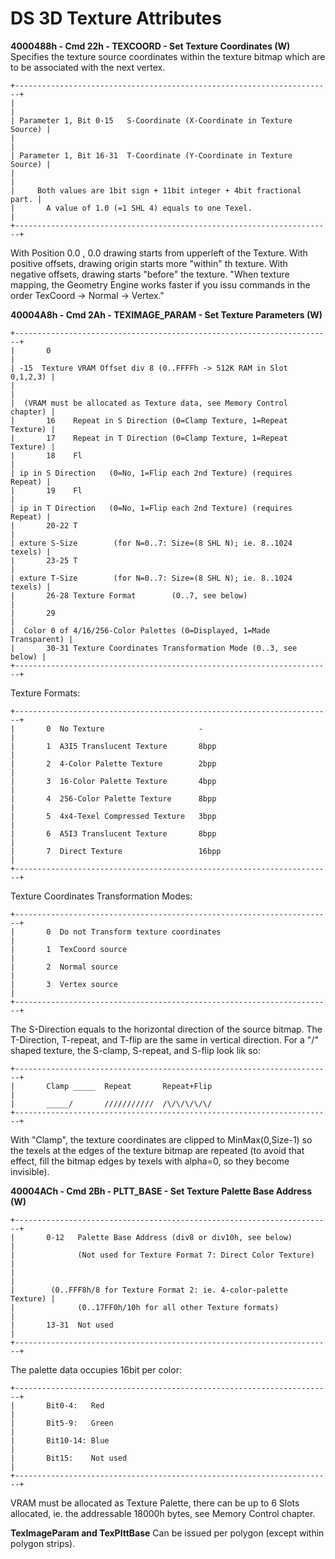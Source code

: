 # DS 3D Texture Attributes


**4000488h - Cmd 22h - TEXCOORD - Set Texture Coordinates (W)**
Specifies the texture source coordinates within the texture bitmap which
are to be associated with the next vertex.

```
+-----------------------------------------------------------------------+
|                                                                       |
| Parameter 1, Bit 0-15   S-Coordinate (X-Coordinate in Texture Source) |
|                                                                       |
| Parameter 1, Bit 16-31  T-Coordinate (Y-Coordinate in Texture Source) |
|                                                                       |
|     Both values are 1bit sign + 11bit integer + 4bit fractional part. |
|       A value of 1.0 (=1 SHL 4) equals to one Texel.                  |
+-----------------------------------------------------------------------+
```

With Position 0.0 , 0.0 drawing starts from upperleft of the Texture.
With positive offsets, drawing origin starts more \"within\" th
texture.
With negative offsets, drawing starts \"before\" the texture.
\"When texture mapping, the Geometry Engine works faster if you issu
commands in the order TexCoord -\> Normal -\> Vertex.\"

**40004A8h - Cmd 2Ah - TEXIMAGE_PARAM - Set Texture Parameters (W)**

```
+-----------------------------------------------------------------------+
|       0                                                               |
| -15  Texture VRAM Offset div 8 (0..FFFFh -> 512K RAM in Slot 0,1,2,3) |
|                                                                       |
|  (VRAM must be allocated as Texture data, see Memory Control chapter) |
|       16    Repeat in S Direction (0=Clamp Texture, 1=Repeat Texture) |
|       17    Repeat in T Direction (0=Clamp Texture, 1=Repeat Texture) |
|       18    Fl                                                        |
| ip in S Direction   (0=No, 1=Flip each 2nd Texture) (requires Repeat) |
|       19    Fl                                                        |
| ip in T Direction   (0=No, 1=Flip each 2nd Texture) (requires Repeat) |
|       20-22 T                                                         |
| exture S-Size        (for N=0..7: Size=(8 SHL N); ie. 8..1024 texels) |
|       23-25 T                                                         |
| exture T-Size        (for N=0..7: Size=(8 SHL N); ie. 8..1024 texels) |
|       26-28 Texture Format        (0..7, see below)                   |
|       29                                                              |
|  Color 0 of 4/16/256-Color Palettes (0=Displayed, 1=Made Transparent) |
|       30-31 Texture Coordinates Transformation Mode (0..3, see below) |
+-----------------------------------------------------------------------+
```

Texture Formats:

```
+-----------------------------------------------------------------------+
|       0  No Texture                     -                             |
|       1  A3I5 Translucent Texture       8bpp                          |
|       2  4-Color Palette Texture        2bpp                          |
|       3  16-Color Palette Texture       4bpp                          |
|       4  256-Color Palette Texture      8bpp                          |
|       5  4x4-Texel Compressed Texture   3bpp                          |
|       6  A5I3 Translucent Texture       8bpp                          |
|       7  Direct Texture                 16bpp                         |
+-----------------------------------------------------------------------+
```

Texture Coordinates Transformation Modes:

```
+-----------------------------------------------------------------------+
|       0  Do not Transform texture coordinates                         |
|       1  TexCoord source                                              |
|       2  Normal source                                                |
|       3  Vertex source                                                |
+-----------------------------------------------------------------------+
```

The S-Direction equals to the horizontal direction of the source
bitmap.
The T-Direction, T-repeat, and T-flip are the same in vertical
direction.
For a \"/\" shaped texture, the S-clamp, S-repeat, and S-flip look lik
so:

```
+-----------------------------------------------------------------------+
|       Clamp _____  Repeat       Repeat+Flip                           |
|       _____/       ///////////  /\/\/\/\/\/                           
+-----------------------------------------------------------------------+
```

With \"Clamp\", the texture coordinates are clipped to MinMax(0,Size-1)
so the texels at the edges of the texture bitmap are repeated (to avoid
that effect, fill the bitmap edges by texels with alpha=0, so they
become invisible).

**40004ACh - Cmd 2Bh - PLTT_BASE - Set Texture Palette Base Address
(W)**

```
+-----------------------------------------------------------------------+
|       0-12   Palette Base Address (div8 or div10h, see below)         |
|              (Not used for Texture Format 7: Direct Color Texture)    |
|                                                                       |
|        (0..FFF8h/8 for Texture Format 2: ie. 4-color-palette Texture) |
|              (0..17FF0h/10h for all other Texture formats)            |
|       13-31  Not used                                                 |
+-----------------------------------------------------------------------+
```

The palette data occupies 16bit per color:

```
+-----------------------------------------------------------------------+
|       Bit0-4:   Red                                                   |
|       Bit5-9:   Green                                                 |
|       Bit10-14: Blue                                                  |
|       Bit15:    Not used                                              |
+-----------------------------------------------------------------------+
```

VRAM must be allocated as Texture Palette, there can be up to 6 Slots
allocated, ie. the addressable 18000h bytes, see Memory Control
chapter.

**TexImageParam and TexPlttBase**
Can be issued per polygon (except within polygon strips).




